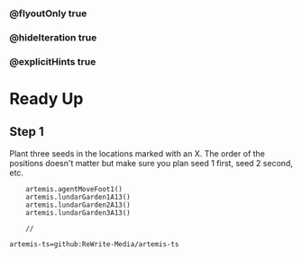 ### @flyoutOnly true
### @hideIteration true
### @explicitHints true

# Ready Up

## Step 1
Plant three seeds in the locations marked with an X. The order of the positions doesn't matter but make sure you plan seed 1 first, seed 2 second, etc.

```ghost    
    artemis.agentMoveFoot1()
    artemis.lundarGarden1A13()      
    artemis.lundarGarden2A13()      
    artemis.lundarGarden3A13()      
```
```template
    //
```

```package
artemis-ts=github:ReWrite-Media/artemis-ts
```
